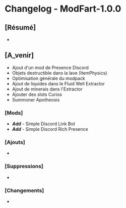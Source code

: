 # Changelog - ModFart-1.0.0

## [Résumé]
- 

## [A_venir]
- Ajout d'un mod de Presence Discord
- Objets destructible dans la lave (ItemPhysics)
- Optimisation générale du modpack
- Ajout de liquides dans le Fluid Well Extractor
- Ajout de minerais dans l'Extractor
- Ajouter des slots Curios
- Summoner Apotheosis

### [Mods]
- ***Add*** - Simple Discord Link Bot
- ***Add*** - Simple Discord Rich Presence

### [Ajouts]
- 

### [Suppressions]
- 

### [Changements]
- 